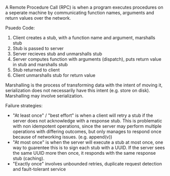 A Remote Procedure Call (RPC) is when a program executes procedures on a seperate machine by communicating function names, arguments and return values over the network.

Psuedo Code:
1. Client creates a stub, with a function name and argument, marshalls stub 
2. Stub is passed to server
3. Server recieves stub and unmarshalls stub
4. Server computes function with arguments (dispatch), puts return value in stub and marshalls stub
5. Stub returned to client
6. Client unmarshalls stub for return value

Marshalling is the process of transforming data with the intent of moving it, serialization does not necessarily have this intent (e.g. store on disk). Marshalling may involve serialization. 

Failure strategies:
- "At least once" / "best effort" is when a client will retry a stub if the server does not acknowledge with a response stub. This is problematic with non idempotent operations, since the server may perform multiple operations with differing outcomes, but only manages to respond once because of networking issues. (e.g. append(v))
- "At most once" is when the server will execute a stub at most once, one way to guarentee this is to sign each stub with a UUID. If the server sees the same UUID more then once, it responds with the same response stub (caching). 
- "Exactly once" involves unbounded retries, duplicate request detection and fault-tolerant service